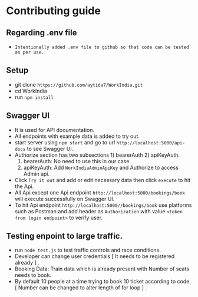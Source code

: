 # Contributing guide

## Regarding .env file

 - ```Intentionally added .env file to github so that code can be tested as per use.```

   
## Setup

- git clone ```https://github.com/aytida7/WorkIndia.git```
- cd WorkIndia
- run `npm install`

## Swagger UI

- It is used for API documentation.
- All endpoints with example data is added to try out.
- start server using `npm start` and go to url `http://localhost:5000/api-docs` to see Swagger UI.
- Authorize section has two subsections 1) bearerAuth 2) apiKeyAuth.
   1) bearerAuth: No need to use this in our case.
   2) apiKeyAuth: Add `WorkIndiaAdminApiKey` and Authorize to access Admin api.
- Click `Try it out` and add or edit necessary data then click `execute` to hit the Api.
- All Api except one Api endpoint `http://localhost:5000/bookings/book` will execute successfully on Swagger UI.
- To hit Api endpoint `http://localhost:5000//bookings/book` use platforms such as Postman and add header as `Authorization` with value `<token from login endpoint>` to verify user.


## Testing enpoint to large traffic.

- run `node test.js` to test traffic controls and race conditions.
- Developer can change user credentials [ It needs to be registered already ] .
- Booking Data: Train data which is already present with Number of seats needs to book.
- By default 10 people at a time trying to book 10 ticket according to code [ Number can be changed to alter length of for loop ] .


